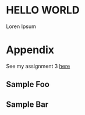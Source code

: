 # HELLO WORLD

Loren Ipsum

# Appendix

See my assignment 3 [here](test1.html)
## Sample Foo

## Sample Bar

